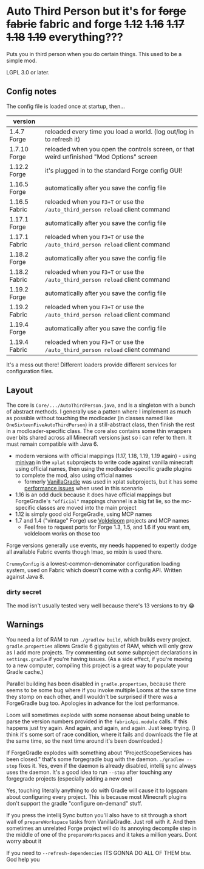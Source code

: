 # Auto Third Person but it's for ~~forge~~ ~~fabric~~ fabric and forge ~~1.12~~ ~~1.16~~ ~~1.17~~ ~~1.18~~ ~~1.19~~ everything???

Puts you in third person when you do certain things. This used to be a simple mod.

LGPL 3.0 or later.

## Config notes

The config file is loaded once at startup, then...

|version||
|---|---|
|1.4.7 Forge|reloaded every time you load a world. (log out/log in to refresh it)|
|1.7.10 Forge|reloaded when you open the controls screen, or that weird unfinished "Mod Options" screen|
|1.12.2 Forge|it's plugged in to the standard Forge config GUI!|
|1.16.5 Forge|automatically after you save the config file|
|1.16.5 Fabric|reloaded when you `F3+T` or use the `/auto_third_person reload` client command|
|1.17.1 Forge|automatically after you save the config file|
|1.17.1 Fabric|reloaded when you `F3+T` or use the `/auto_third_person reload` client command|
|1.18.2 Forge|automatically after you save the config file|
|1.18.2 Fabric|reloaded when you `F3+T` or use the `/auto_third_person reload` client command|
|1.19.2 Forge|automatically after you save the config file|
|1.19.2 Fabric|reloaded when you `F3+T` or use the `/auto_third_person reload` client command|
|1.19.4 Forge|automatically after you save the config file|
|1.19.4 Fabric|reloaded when you `F3+T` or use the `/auto_third_person reload` client command|

It's a mess out there! Different loaders provide different services for configuration files.

## Layout

The core is `Core/.../AutoThirdPerson.java`, and is a singleton with a bunch of abstract methods. I generally use a pattern where I implement as much as possible without touching the modloader (in classes named like `OneSixteenFiveAutoThirdPerson`) in a still-abstract class, then finish the rest in a modloader-specific class. The core also contains some thin wrappers over bits shared across all Minecraft versions just so i can refer to them. It must remain compatible with Java 6.

* modern versions with official mappings (1.17, 1.18, 1.19, 1.19 again) - using [minivan](https://github.com/CrackedPolishedBlackstoneBricksMC/minivan) in the `xplat` subprojects to write code against vanilla minecraft using official names, then using the modloader-specific gradle plugins to complete the mod, also using official names
  * formerly [VanillaGradle](https://github.com/SpongePowered/VanillaGradle/) was used in xplat subprojects, but it has some [performance issues](https://github.com/SpongePowered/VanillaGradle/issues/102) when used in this scenario
* 1.16 is an odd duck because it does have official mappings but ForgeGradle's `"official"` mappings channel is a big fat lie, so the mc-specific classes are moved into the main project
* 1.12 is simply good old ForgeGradle, using MCP names
* 1.7 and 1.4 ("vintage" Forge) use [Voldeloom](https://github.com/CrackedPolishedBlackstoneBricksMC/voldeloom/) projects and MCP names
  * Feel free to request ports for Forge 1.3, 1.5, and 1.6 if you want em, voldeloom works on those too

Forge versions generally use events, my needs happened to expertly dodge all available Fabric events though lmao, so mixin is used there.

`CrummyConfig` is a lowest-common-denominator configuration loading system, used on Fabric which doesn't come with a config API. Written against Java 8.

### dirty secret

The mod isn't usually tested very well because there's 13 versions to try :joy:

## Warnings

You need a *lot* of RAM to run `./gradlew build`, which builds every project. `gradle.properties` allows Gradle 6 gigabytes of RAM, which will only grow as I add more projects. Try commenting out some subproject declarations in `settings.gradle` if you're having issues. (As a side effect, if you're moving to a new computer, compiling this project is a great way to populate your Gradle cache.)

Parallel building has been disabled in `gradle.properties`, because there seems to be some bug where if you invoke multiple Looms at the same time they stomp on each other, and I wouldn't be surprised if there was a ForgeGradle bug too. Apologies in advance for the lost performance.

Loom will sometimes explode with some nonsense about being unable to parse the version numbers provided in the `fabricApi.module` calls. If this happens just try again. And again, and again, and again. Just keep trying. (I think it's some sort of race condition, where it fails and downloads the file at the same time, so the next time around it's been downloaded.)

If ForgeGradle explodes with something about "ProjectScopeServices has been closed." that's some forgegradle bug with the daemon. `./gradlew --stop` fixes it. Yes, even if the daemon is already disabled, intellij sync always uses the daemon. It's a good idea to run `--stop` after touching any forgegrade projects (especially adding a new one)

Yes, touching literally anything to do with Gradle will cause it to logspam about configuring every project. This is because most Minecraft plugins don't support the gradle "configure on-demand" stuff.

If you press the intellij Sync button you'll also have to sit through a short wall of `prepareWorkspace` tasks from VanillaGradle. Just roll with it. And then sometimes an unrelated Forge project will do its annoying decompile step in the middle of one of the `prepareWorkspace`s and it takes a million years. Dont worry about it

If you need to `--refresh-dependencies` ITS GONNA DO ALL OF THEM btw. God help you